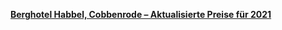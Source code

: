 [**Berghotel Habbel, Cobbenrode – Aktualisierte Preise für 2021**](https://www.booking.com/hotel/de/berghotel-habbel.de.html?aid=345198;label=metahc-hotel-1680149_lang-de_curr-EUR_clkid-1188982783;sid=af32917f664cb216d952f142b64f10e7;age=14;atlas_src=hp_iw_btn;checkin=2019-08-05;checkout=2019-08-08;dist=0;group_adults=2;group_children=1;no_rooms=2;room1=A;room2=A%2C14;sb_price_type=total;srepoch=1564942952;srpvid=65f8803f1f2d00f5;type=total&)